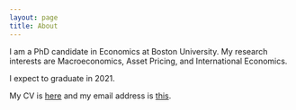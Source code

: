 ```yaml
---
layout: page
title: About
---
```


I am a PhD candidate in Economics at Boston University. My research interests are Macroeconomics, Asset Pricing, and International Economics.

I expect to graduate in 2021.

My CV is [here](/_files/dongweixu_cv.pdf) and my email address is [this](mailto:xud@bu).
